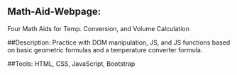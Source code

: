 ## Math-Aid-Webpage:
Four Math Aids for Temp. Conversion, and Volume Calculation

##Description: 
Practice with DOM manipulation, JS, and JS functions based on basic geometric formulas and a temperature converter formula. 

##Tools: 
HTML, CSS, JavaScript, Bootstrap
